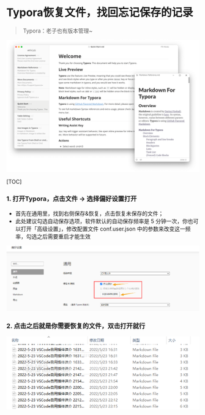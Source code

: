 # Typora恢复文件，找回忘记保存的记录

> ​	Typora：老子也有版本管理~

![](images/01.png)

[TOC]

### 1. 打开Typora，点击文件 -> 选择偏好设置打开

- 首先在通用里，找到右侧保存&恢复，点击恢复未保存的文件；
- 此处建议勾选自动保存选项，软件默认的自动保存频率是 5 分钟一次，你也可以打开「高级设置」，修改配置文件 conf.user.json 中的参数来改变这一频率，勾选之后需要重启才能生效

![](images/02.png)

### 2. 点击之后就是你需要恢复的文件，双击打开就行

![](images/03.png)